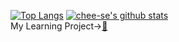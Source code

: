 [![Top Langs](https://github-readme-stats.vercel.app/api/top-langs/?username=chee-se&layout=compact)](https://github.com/anuraghazra/github-readme-stats)
[![chee-se's github stats](https://github-readme-stats.vercel.app/api?username=chee-se&show_icons=true)](https://github.com/anuraghazra/github-readme-stats)  
My Learning Project→[👀](https://github.com/users/chee-se/projects/2)
